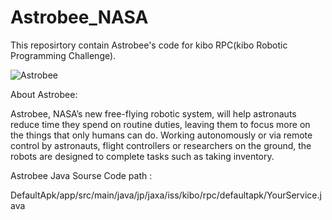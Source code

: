 # Astrobee_NASA

This reposirtory contain Astrobee's code for kibo RPC(kibo Robotic Programming Challenge).

![Astrobee](https://user-images.githubusercontent.com/59665707/98366721-759a4500-2002-11eb-99f2-079e9e34fc58.jpeg)  

About Astrobee:

Astrobee, NASA’s new free-flying robotic system, will help astronauts reduce time they spend on routine duties, leaving them to focus more on the things that only humans can do. Working autonomously or via remote control by astronauts, flight controllers or researchers on the ground, the robots are designed to complete tasks such as taking inventory.

Astrobee Java Sourse Code path :

DefaultApk/app/src/main/java/jp/jaxa/iss/kibo/rpc/defaultapk/YourService.java
